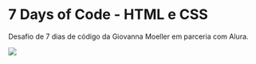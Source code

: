 # 7 Days of Code - HTML e CSS

Desafio de 7 dias de código da Giovanna Moeller em parceria com Alura.

<img src="./visual.png">
